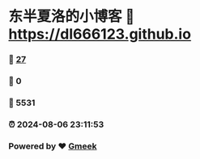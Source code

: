 # 东半夏洛的小博客 :link: https://dl666123.github.io 
### :page_facing_up: [27](https://dl666123.github.io/tag.html) 
### :speech_balloon: 0 
### :hibiscus: 5531 
### :alarm_clock: 2024-08-06 23:11:53 
### Powered by :heart: [Gmeek](https://github.com/Meekdai/Gmeek)
